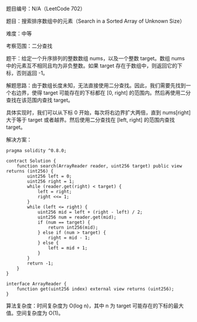 题目编号：N/A（LeetCode 702）

题目：搜索排序数组中的元素（Search in a Sorted Array of Unknown Size）

难度：中等

考察范围：二分查找

题干：给定一个升序排列的整数数组 nums，以及一个整数 target。数组 nums 中的元素互不相同且均为非负整数。如果 target 存在于数组中，则返回它的下标，否则返回 -1。

解题思路：由于数组长度未知，无法直接使用二分查找。因此，我们需要先找到一个右边界，使得 target 可能存在的下标都在 [0, right] 的范围内。然后再使用二分查找在该范围内查找 target。

具体实现时，我们可以从下标 0 开始，每次将右边界扩大两倍，直到 nums[right] 大于等于 target 或者越界。然后使用二分查找在 [left, right] 的范围内查找 target。

解决方案：

```solidity
pragma solidity ^0.8.0;

contract Solution {
    function search(ArrayReader reader, uint256 target) public view returns (int256) {
        uint256 left = 0;
        uint256 right = 1;
        while (reader.get(right) < target) {
            left = right;
            right <<= 1;
        }
        while (left <= right) {
            uint256 mid = left + (right - left) / 2;
            uint256 num = reader.get(mid);
            if (num == target) {
                return int256(mid);
            } else if (num > target) {
                right = mid - 1;
            } else {
                left = mid + 1;
            }
        }
        return -1;
    }
}

interface ArrayReader {
    function get(uint256 index) external view returns (uint256);
}
```

算法复杂度：时间复杂度为 O(log n)，其中 n 为 target 可能存在的下标的最大值。空间复杂度为 O(1)。